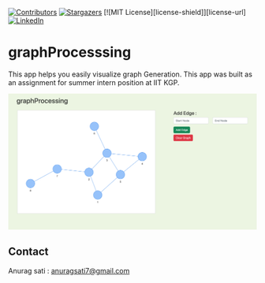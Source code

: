 [![Contributors][contributors-shield]][contributors-url]
[![Stargazers][stars-shield]][stars-url]
[![MIT License][license-shield]][license-url]
[![LinkedIn][linkedin-shield]][linkedin-url]



<!-- PROJECT LOGO -->
# graphProcesssing
This app helps you easily visualize graph Generation.
This app was built as an assignment for summer intern position at IIT KGP.

[![graphProcessing Screenshot][product-screenshot]](https://anuragsati.github.io/graphProcessing/)


<!-- CONTACT -->
## Contact
Anurag sati : anuragsati7@gmail.com


<!-- MARKDOWN LINKS & IMAGES -->
[contributors-shield]: https://img.shields.io/github/contributors/anuragsati/graphProcessing.svg?style=for-the-badge
[contributors-url]: https://github.com/anuragsati/graphProcessing/graphs/contributors

[stars-shield]: https://img.shields.io/github/stars/anuragsati/graphProcessing.svg?style=for-the-badge
[stars-url]: https://github.com/anuragsati/graphProcessing/stargazers

[linkedin-shield]: https://img.shields.io/badge/-LinkedIn-black.svg?style=for-the-badge&logo=linkedin&colorB=555
[linkedin-url]: https://www.linkedin.com/in/anurag-sati/


[product-screenshot]: ./preview.png